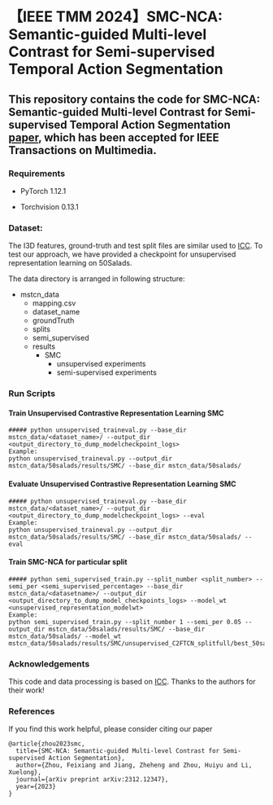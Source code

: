 # 【IEEE TMM 2024】SMC-NCA: Semantic-guided Multi-level Contrast for Semi-supervised Temporal Action Segmentation

## This repository contains the code for SMC-NCA: Semantic-guided Multi-level Contrast for Semi-supervised Temporal Action Segmentation [paper](https://arxiv.org/abs/2312.12347), which has been accepted for IEEE Transactions on Multimedia. 

### Requirements
* PyTorch 1.12.1

* Torchvision 0.13.1



### Dataset:

The I3D features, ground-truth and test split files are similar used to [ICC](https://github.com/dipika-singhania/ICC-Semi-Supervised-TAS). To test our approach, we have provided a checkpoint for unsupervised representation learning on 50Salads.

The data directory is arranged in following structure:

- mstcn_data
   - mapping.csv
   - dataset_name
   - groundTruth
   - splits
   - semi_supervised 
   - results
        - SMC
            - unsupervised experiments
            - semi-supervised experiments

### Run Scripts

#### Train Unsupervised Contrastive Representation Learning SMC
    ##### python unsupervised_traineval.py --base_dir mstcn_data/<dataset_name>/ --output_dir <output_directory_to_dump_modelcheckpoint_logs>
    Example:
    python unsupervised_traineval.py --output_dir mstcn_data/50salads/results/SMC/ --base_dir mstcn_data/50salads/


#### Evaluate Unsupervised Contrastive Representation Learning SMC
    ##### python unsupervised_traineval.py --base_dir mstcn_data/<dataset_name>/ --output_dir <output_directory_to_dump_modelcheckpoint_logs> --eval
    Example:
    python unsupervised_traineval.py --output_dir mstcn_data/50salads/results/SMC/ --base_dir mstcn_data/50salads/ --eval

#### Train SMC-NCA for particular split
    ##### python semi_supervised_train.py --split_number <split_number> --semi_per <semi_supervised_percentage> --base_dir mstcn_data/<datasetname>/ --output_dir <output_directory_to_dump_model_checkpoints_logs> --model_wt <unsupervised_representation_modelwt> 
    Example:
    python semi_supervised_train.py --split_number 1 --semi_per 0.05 --output_dir mstcn_data/50salads/results/SMC/ --base_dir mstcn_data/50salads/ --model_wt mstcn_data/50salads/results/SMC/unsupervised_C2FTCN_splitfull/best_50salads_c2f_tcn.wt 


### Acknowledgements
This code and data processing is based on [ICC](https://github.com/dipika-singhania/ICC-Semi-Supervised-TAS). 
Thanks to the authors for their work!

### References

If you find this work helpful, please consider citing our paper
```
@article{zhou2023smc,
  title={SMC-NCA: Semantic-guided Multi-level Contrast for Semi-supervised Action Segmentation},
  author={Zhou, Feixiang and Jiang, Zheheng and Zhou, Huiyu and Li, Xuelong},
  journal={arXiv preprint arXiv:2312.12347},
  year={2023}
}
```

